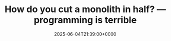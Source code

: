 ---
title: How do you cut a monolith in half? — programming is terrible
slug: 20250604T213900
date: 2025-06-04T21:39:00+0000
params:
  url: https://programmingisterrible.com/post/162346490883/how-do-you-cut-a-monolith-in-half
tags:
- architecture
- pubsub
- to-read
---